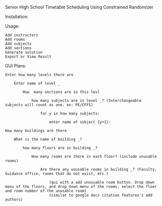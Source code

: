 Senior High School Timetable Scheduling Using Constrained Randomizer

Installation:

    
Usage:

    Add instructors
    Add rooms
    Add subjects
    Add sections
    Generate solution
    Export or View Result


GUI Plans:

    Enter how many levels there are

        Enter name of level _

            How  many sections are in this levl

                how many subjects are in level _? (Interchangeable subjects will count as one. ex: PE/CFFS)

                    for y in how many subjects:

                        enter name of subject {y+1}: 

    How many buildings are there

        What is the name of building _?

            how many floors are in building _?

                How many rooms are there in each floor? (include unusable rooms)

                    Are there any unusable rooms in building _? (Faculty, Guidance office, rooms that do not exist, etc.)

                        (gui with a add unusuable room button. Drop down menu of the floors, and drop down menu of the rooms, select the floor and room number of the unusable room)
                        (similar to google docs citation features's add authors)

